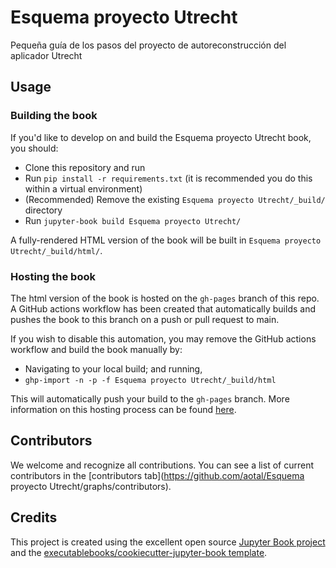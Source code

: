 # Esquema proyecto Utrecht

Pequeña guía de los pasos del proyecto de autoreconstrucción del aplicador Utrecht

## Usage

### Building the book

If you'd like to develop on and build the Esquema proyecto Utrecht book, you should:

- Clone this repository and run
- Run `pip install -r requirements.txt` (it is recommended you do this within a virtual environment)
- (Recommended) Remove the existing `Esquema proyecto Utrecht/_build/` directory
- Run `jupyter-book build Esquema proyecto Utrecht/`

A fully-rendered HTML version of the book will be built in `Esquema proyecto Utrecht/_build/html/`.

### Hosting the book

The html version of the book is hosted on the `gh-pages` branch of this repo. A GitHub actions workflow has been created that automatically builds and pushes the book to this branch on a push or pull request to main.

If you wish to disable this automation, you may remove the GitHub actions workflow and build the book manually by:

- Navigating to your local build; and running,
- `ghp-import -n -p -f Esquema proyecto Utrecht/_build/html`

This will automatically push your build to the `gh-pages` branch. More information on this hosting process can be found [here](https://jupyterbook.org/publish/gh-pages.html#manually-host-your-book-with-github-pages).

## Contributors

We welcome and recognize all contributions. You can see a list of current contributors in the [contributors tab](https://github.com/aotal/Esquema proyecto Utrecht/graphs/contributors).

## Credits

This project is created using the excellent open source [Jupyter Book project](https://jupyterbook.org/) and the [executablebooks/cookiecutter-jupyter-book template](https://github.com/executablebooks/cookiecutter-jupyter-book).

